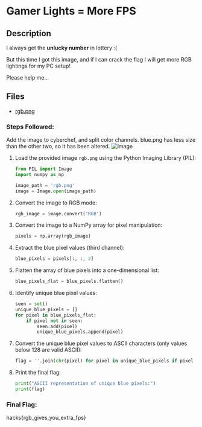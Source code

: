 # Gamer Lights = More FPS

## Description

I always get the **unlucky number** in lottery :(

But this time I got this image, and if I can crack the flag I will get more RGB lightings for my PC setup!

Please help me...

## Files

* [rgb.png](<files/rgb.png>)

### Steps Followed:

Add the image to cyberchef, and split color channels. blue.png has less size than the other two, so it has been altered.
![image](https://github.com/user-attachments/assets/2e7932b4-0d0c-4f58-9701-20fe1b8f3f74)

1. Load the provided image `rgb.png` using the Python Imaging Library (PIL):
   ```python
   from PIL import Image
   import numpy as np

   image_path = 'rgb.png'  
   image = Image.open(image_path)
   ```
2. Convert the image to RGB mode:
   ```python
   rgb_image = image.convert('RGB')
   ```
3. Convert the image to a NumPy array for pixel manipulation:
   ```python
   pixels = np.array(rgb_image)
   ```
4. Extract the blue pixel values (third channel):
   ```python
   blue_pixels = pixels[:, :, 2]
   ```
5. Flatten the array of blue pixels into a one-dimensional list:
   ```python
   blue_pixels_flat = blue_pixels.flatten()
   ```
6. Identify unique blue pixel values:
   ```python
   seen = set()
   unique_blue_pixels = []
   for pixel in blue_pixels_flat:
       if pixel not in seen:
           seen.add(pixel)
           unique_blue_pixels.append(pixel)
   ```
7. Convert the unique blue pixel values to ASCII characters (only values below 128 are valid ASCII):
   ```python
   flag = ''.join(chr(pixel) for pixel in unique_blue_pixels if pixel < 128)
   ```
8. Print the final flag:
   ```python
   print("ASCII representation of unique blue pixels:")
   print(flag)
   ```

### Final Flag:
hacks{rgb_gives_you_extra_fps}
